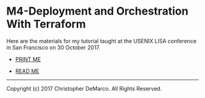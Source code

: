 # M4-Deployment and Orchestration With Terraform

Here are the materials for my tutorial taught at the USENIX LISA
conference in San Francisco on 30 October 2017.

- [PRINT ME](M4-Deployment-and-Orchestration_With-Terraform-PRINTABLE.pdf)

- [READ ME](M4-Deployment-and-Orchestration_With-Terraform.pdf)

-----
Copyright (c) 2017 Christopher DeMarco. All Rights Reserved.
